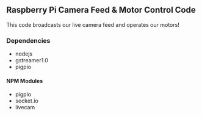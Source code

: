 ## Raspberry Pi Camera Feed & Motor Control Code

This code broadcasts our live camera feed and operates our motors!

### Dependencies
- nodejs
- gstreamer1.0
- pigpio

#### NPM Modules

- pigpio
- socket.io
- livecam
